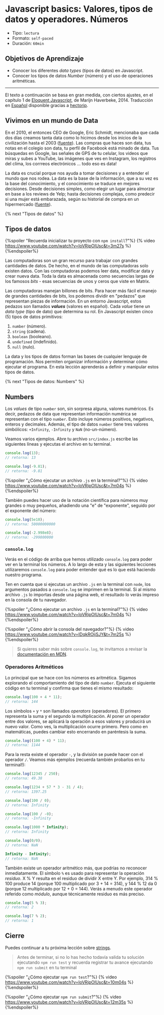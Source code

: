 # Javascript basics: Valores, tipos de datos y operadores. Números

- Tipo: `lectura`
- Formato: `self-paced`
- Duración: `60min`

## Objetivos de Aprendizaje

- Conocer los diferentes _data types_ (tipos de datos) en Javascript.
- Conocer los tipos de datos _Number_ (número) y el uso de operaciones aritméticas.

***

El texto a continuación se basa en gran medida, con ciertos ajustes, en el
capítulo 1 de [Eloquent Javascript](http://eloquentJavascript.net/), de Marijn
Haverbeke, 2014. Traducción en [Español](http://hectorip.github.io/Eloquent-Javascript-ES-online/chapters/01_values.html)
disponible gracias a [hectorip](https://github.com/hectorip).

## Vivimos en un mundo de Data

En el 2010, el entonces CEO de Google, Eric Schmidt, mencionaba que
cada dos días creamos tanta data como lo hicimos desde los inicios de la
civilización hasta el 2003 ([fuente](https://techcrunch.com/2010/08/04/schmidt-data/)).
Las compras que haces son data, tus notas en el colegio son data, tu perfil de
Facebook está minado de data. Tus búsquedas en Google, las señales de GPS de tu
celular, los videos que miras y subes a YouTube, las imágenes que ves en
Instagram, los registros del clima, los corrreos electrónicos ... todo eso es
data!

La data es crucial porque nos ayuda a tomar decisiones y a entender el mundo que
nos rodea. La data es la base de la información, que a su vez es la base del
conocimiento, y el conocimiento se traduce en mejores decisiones. Desde
decisiones simples, como elegir un lugar para almorzar en base a los reviews de
Yelp; hasta decisiones complejas, como predecir si una mujer está embarazada,
según su historial de compra en un hipermercado ([fuente](http://www.forbes.com/sites/kashmirhill/2012/02/16/how-target-figured-out-a-teen-girl-was-pregnant-before-her-father-did/#1a3ac4)).

{% next "Tipos de datos" %}

## Tipos de datos

{%spoiler "Recuerda inicializar tu proyecto con `npm install`?"%}
{% video https://www.youtube.com/watch?v=IoVRipOlUsc&t=3m27s %}
{%endspoiler%}

Las computadoras son un gran recurso para trabajar con grandes cantidades de
datos. De hecho, en el mundo de las computadoras solo existen datos. Con las
computadoras podemos leer data, modificar data y crear nueva data. Toda la data
es almacenada como secuencias largas de los famosos _bits_ - esas secuencias de
unos y ceros que viste en Matrix.

Las computadoras manejan billones de bits. Para hacer más fácil el manejo de
grandes cantidades de bits, los podemos dividir en "pedazos" que representan
piezas de información. En un entorno Javascript, estos pedazos son llamados
_**values**_ (valores en español). Cada _value_ tiene un _data type_ (tipo de
dato) que determina su rol. En Javascript existen cinco (5) tipos de datos
primitivos:

1. `number` (número).
2. `string` (cadena).
3. `boolean` (booleano).
4. `undefined` (indefinido).
5. `null` (nulo).

La data y los tipos de datos forman las bases de cualquier lenguaje de
programación. Nos permiten organizar información y determinar cómo ejecutar el
programa. En esta lección aprenderás a definir y manipular estos tipos de datos.

{% next "Tipos de datos: Numbers" %}

## Numbers

Los _values_ de tipo `number` son, sin sorpresa alguna, valores numéricos. Es
decir, pedazos de data que representan información numérica se representan con
el tipo `number`. Esto incluye números positivos, negativos, enteros y
decimales. Además, el tipo de datos `number` tiene tres valores simbólicos:
`+Infinity`, `-Infinity` y `NaN` (no-un-número).

Veamos varios ejemplos. Abre tu archivo `src/index.js` escribe las siguientes líneas
y ejecutas el archivo en tu terminal.

```js
console.log(13);
// retorna: 13

console.log(-9.81);
// retorna: -9.81
```

{%spoiler "¿Cómo ejecutar un archivo `.js` en la terminal?"%}
{% video https://www.youtube.com/watch?v=IoVRipOlUsc&t=7m04s %}
{%endspoiler%}

También puedes hacer uso de la notación científica para números muy grandes o
muy pequeños, añadiendo una "e" de "exponente", seguido por el exponente del
número:

```js
console.log(5e10);
// retorna: 50000000000

console.log(-2.998e8);
// retorna: -299800000
```

### `console.log`

Verás en el código de arriba que hemos utilizado `console.log` para poder
ver en la terminal los números. A lo largo de esta y las siguientes lecciones
utilizaremos `console.log` para poder entender qué es lo que está haciendo
nuestro programa.

Ten en cuenta que si ejecutas un archivo `.js` en la terminal con `node`, los
argumentos pasados a `console.log` se imprimen en la terminal. Si al mismo
archivo `.js` lo importas desde una página web, el resultado lo verás impreso
en la consola de tu navegador.

{%spoiler "¿Cómo ejecutar un archivo `.js` en la terminal?"%}
{% video https://www.youtube.com/watch?v=IoVRipOlUsc&t=7m04s %}
{%endspoiler%}

{%spoiler "¿Cómo abrir la consola del navegador?"%}
{% video https://www.youtube.com/watch?v=IDqkROijSJY&t=7m25s %}
{%endspoiler%}

> Si quieres saber más sobre `console.log`, te invitamos a revisar la
> [documentación en MDN](https://developer.mozilla.org/es/docs/Web/API/Console/log).

### Operadores Aritméticos

Lo principal que se hace con los números es aritmética. Sigamos explorando el
comportamiento del tipo de dato `number`. Ejecuta el siguiente
código en tu terminal y confirma que tienes el mismo resultado:

```js
console.log(100 + 4 * 11);
// retorna: 144
```

Los símbolos `+` y `*` son llamados _operators_ (operadores). El primero
representa la suma y el segundo la multiplicación. Al poner un operador entre
dos valores, se aplicará la operación a esos valores y producirá un nuevo valor.
Como ves, la multiplicación ocurre primero. Pero como en matemáticas, puedes
cambiar esto encerrando en paréntesis la suma.

```js
console.log((100 + 4) * 11);
// retorna: 1144
```

Para la resta existe el operador `-`, y la división se puede hacer con el
operador `/`. Veamos más ejemplos (recuerda también probarlos en tu terminal!):

```js
console.log(12345 / 250);
// retorna: 49.38

console.log(1234 + 57 * 3 - 31 / 4);
// retorna: 1397.25

console.log(100 / 0);
// retorna: Infinity

console.log(100 / -0);
// retorna: -Infinity

console.log(1000 * Infinity);
// retorna: Infinity

console.log(0/0);
// retorna: NaN

Infinity - Infinity);
// retorna: NaN
```

También existe un operador aritmético más, que podrías no reconocer
inmediatamente. El símbolo `%` es usado para representar la operación _residuo_.
X % Y resulta en el residuo de dividir X entre Y. Por ejemplo, 314 % 100 produce
14 (porque 100 multiplicado por 3 + 14 = 314), y 144 % 12 da 0 (porque 12
multiplicado por 12 + 0 = 144). Verás a menudo este operador referido como
_módulo_, aunque técnicamente residuo es más preciso.

```js
console.log(5 % 3);
// retorna: 2

console.log(7 % 2);
// retorna: 1
```

## Cierre

Puedes continuar a tu próxima lección sobre
[strings](https://lab.cs50.io/Laboratoria/admission-curriculum/rediseno-prework-fe/admission/03-prework/06-js-basics/sandbox/03-data-types-strings/).

> Antes de terminar, si no lo has hecho todavía valida tu solución ejecutando
> `npm run test` y recuerda registrar tu avance ejecutando `npm run submit` en
> tu terminal

{%spoiler "¿Cómo ejecutar `npm run test`?"%}
{% video https://www.youtube.com/watch?v=IoVRipOlUsc&t=10m04s %}
{%endspoiler%}

{%spoiler "¿Cómo ejecutar `npm run submit`?"%}
{% video https://www.youtube.com/watch?v=IoVRipOlUsc&t=12m35s %}
{%endspoiler%}
